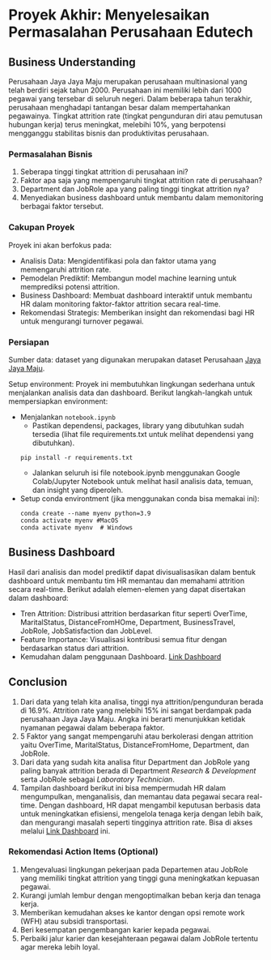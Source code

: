 # Proyek Akhir: Menyelesaikan Permasalahan Perusahaan Edutech

## Business Understanding

Perusahaan Jaya Jaya Maju merupakan perusahaan multinasional yang telah berdiri sejak tahun 2000. Perusahaan ini memiliki lebih dari 1000 pegawai yang tersebar di seluruh negeri. Dalam beberapa tahun terakhir, perusahaan menghadapi tantangan besar dalam mempertahankan pegawainya. Tingkat attrition rate (tingkat pengunduran diri atau pemutusan hubungan kerja) terus meningkat, melebihi 10%, yang berpotensi mengganggu stabilitas bisnis dan produktivitas perusahaan.


### Permasalahan Bisnis
1. Seberapa tinggi tingkat attrition di perusahaan ini?
2. Faktor apa saja yang mempengaruhi tingkat attrition rate di perusahaan?
3. Department dan JobRole apa yang paling tinggi tingkat attrition nya?
4. Menyediakan business dashboard untuk membantu dalam memonitoring berbagai faktor tersebut.


### Cakupan Proyek
Proyek ini akan berfokus pada:
- Analisis Data: Mengidentifikasi pola dan faktor utama yang memengaruhi attrition rate.
- Pemodelan Prediktif: Membangun model machine learning untuk memprediksi potensi attrition.
- Business Dashboard: Membuat dashboard interaktif untuk membantu HR dalam monitoring faktor-faktor attrition secara real-time.
- Rekomendasi Strategis: Memberikan insight dan rekomendasi bagi HR untuk mengurangi turnover pegawai.


### Persiapan
Sumber data: dataset yang digunakan merupakan dataset Perusahaan [Jaya Jaya Maju](https://github.com/dicodingacademy/dicoding_dataset/tree/main/employee).

Setup environment: Proyek ini membutuhkan lingkungan sederhana untuk menjalankan analisis data dan dashboard. Berikut langkah-langkah untuk mempersiapkan environment:
- Menjalankan `notebook.ipynb`
    - Pastikan dependensi, packages, library yang dibutuhkan sudah tersedia (lihat file requirements.txt untuk melihat dependensi yang dibutuhkan).
    ```
    pip install -r requirements.txt
    ```
    - Jalankan seluruh isi file notebook.ipynb menggunakan Google Colab/Jupyter Notebook untuk melihat hasil analisis data, temuan, dan insight yang diperoleh.
- Setup conda environtment (jika menggunakan conda bisa memakai ini):
    ```
    conda create --name myenv python=3.9
    conda activate myenv #MacOS
    conda activate myenv  # Windows
    ```


## Business Dashboard
Hasil dari analisis dan model prediktif dapat divisualisasikan dalam bentuk dashboard untuk membantu tim HR memantau dan memahami attrition secara real-time. Berikut adalah elemen-elemen yang dapat disertakan dalam dashboard:

- Tren Attrition:
Distribusi attrition berdasarkan fitur seperti OverTime, MaritalStatus, DistanceFromHOme, Department, BusinessTravel, JobRole, JobSatisfaction dan JobLevel.
- Feature Importance:
Visualisasi kontribusi semua fitur dengan berdasarkan status dari attrition.
- Kemudahan dalam penggunaan Dashboard. [Link Dashboard](https://lookerstudio.google.com/reporting/9adf8a82-dff7-4101-8bb8-26a5aa4b560c)  

## Conclusion
1. Dari data yang telah kita analisa, tinggi nya attrition/pengunduran berada di 16.9%. Attrition rate yang melebihi 15% ini sangat berdampak pada perusahaan Jaya Jaya Maju. Angka ini berarti menunjukkan ketidak nyamanan pegawai dalam beberapa faktor.
2. 5 Faktor yang sangat mempengaruhi atau berkolerasi dengan attrition yaitu OverTime, MaritalStatus, DistanceFromHome, Department, dan JobRole.
3. Dari data yang sudah kita analisa fitur Department dan JobRole yang paling banyak attrition berada di Department *Research & Development* serta JobRole sebagai *Laboratory Technician*.
4. Tampilan dashboard berikut ini bisa mempermudah HR dalam mengumpulkan, menganalisis, dan memantau data pegawai secara real-time. Dengan dashboard, HR dapat mengambil keputusan berbasis data untuk meningkatkan efisiensi, mengelola tenaga kerja dengan lebih baik, dan mengurangi masalah seperti tingginya attrition rate.
Bisa di akses melalui [Link Dashboard](https://lookerstudio.google.com/reporting/9adf8a82-dff7-4101-8bb8-26a5aa4b560c) ini. 


### Rekomendasi Action Items (Optional)
1. Mengevaluasi lingkungan pekerjaan pada Departemen atau JobRole yang memiliki tingkat attrition yang tinggi guna meningkatkan kepuasan pegawai.
2. Kurangi jumlah lembur dengan mengoptimalkan beban kerja dan tenaga kerja.
3. Memberikan kemudahan akses ke kantor dengan opsi remote work (WFH) atau subsidi transportasi.
4. Beri kesempatan pengembangan karier kepada pegawai.
5. Perbaiki jalur karier dan kesejahteraan pegawai dalam JobRole tertentu agar mereka lebih loyal.


